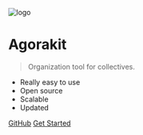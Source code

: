 ![logo](_media/icon.svg)

# Agorakit

> Organization tool for collectives.

- Really easy to use
- Open source
- Scalable
- Updated

[GitHub](https://github.com/agorakit/agorakit/)
[Get Started](#welcome)